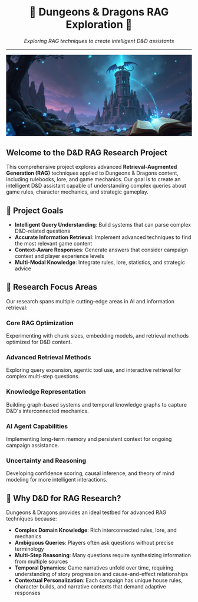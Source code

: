 <div align="center">
  <h1>🐉 Dungeons & Dragons RAG Exploration 🎲</h1>
  <p><em>Exploring RAG techniques to create intelligent D&D assistants</em></p>
</div>

---

![header image](assets/header.webp "🎨 Generated with FLUX.1-dev. Prompt: A mystical digital landscape featuring an ancient wizard's tower with glowing magical circuits and data streams flowing around it like arcane energy. Fantasy meets AI research aesthetic.")

## Welcome to the D&D RAG Research Project

This comprehensive project explores advanced **Retrieval-Augmented Generation (RAG)** techniques applied to Dungeons & Dragons content, including rulebooks, lore, and game mechanics. Our goal is to create an intelligent D&D assistant capable of understanding complex queries about game rules, character mechanics, and strategic gameplay.

## 🎯 Project Goals

- **Intelligent Query Understanding**: Build systems that can parse complex D&D-related questions
- **Accurate Information Retrieval**: Implement advanced techniques to find the most relevant game content
- **Context-Aware Responses**: Generate answers that consider campaign context and player experience levels
- **Multi-Modal Knowledge**: Integrate rules, lore, statistics, and strategic advice

## 🔬 Research Focus Areas

Our research spans multiple cutting-edge areas in AI and information retrieval:

### Core RAG Optimization
Experimenting with chunk sizes, embedding models, and retrieval methods optimized for D&D content.

### Advanced Retrieval Methods
Exploring query expansion, agentic tool use, and interactive retrieval for complex multi-step questions.

### Knowledge Representation
Building graph-based systems and temporal knowledge graphs to capture D&D's interconnected mechanics.

### AI Agent Capabilities
Implementing long-term memory and persistent context for ongoing campaign assistance.

### Uncertainty and Reasoning
Developing confidence scoring, causal inference, and theory of mind modeling for more intelligent interactions.

## 🎲 Why D&D for RAG Research?

Dungeons & Dragons provides an ideal testbed for advanced RAG techniques because:

- **Complex Domain Knowledge**: Rich interconnected rules, lore, and mechanics
- **Ambiguous Queries**: Players often ask questions without precise terminology
- **Multi-Step Reasoning**: Many questions require synthesizing information from multiple sources
- **Temporal Dynamics**: Game narratives unfold over time, requiring understanding of story progression and cause-and-effect relationships
- **Contextual Personalization**: Each campaign has unique house rules, character builds, and narrative contexts that demand adaptive responses
